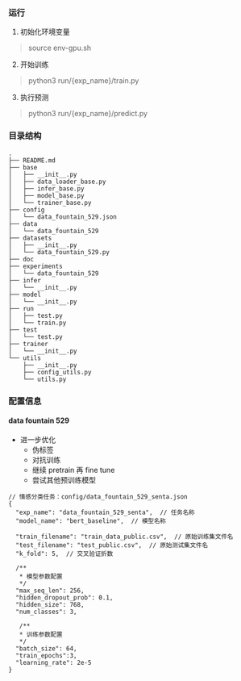 ### 运行

1. 初始化环境变量

> source env-gpu.sh

2. 开始训练

> python3 run/{exp_name}/train.py

3. 执行预测

> python3 run/{exp_name}/predict.py

### 目录结构

```
.
├── README.md
├── base
│   ├── __init__.py
│   ├── data_loader_base.py
│   ├── infer_base.py
│   ├── model_base.py
│   └── trainer_base.py
├── config
│   └── data_fountain_529.json
├── data
│   └── data_fountain_529
├── datasets
│   ├── __init__.py
│   └── data_fountain_529.py
├── doc
├── experiments
│   └── data_fountain_529
├── infer
│   └── __init__.py
├── model
│   └── __init__.py
├── run
│   ├── test.py
│   └── train.py
├── test
│   └── test.py
├── trainer
│   └── __init__.py
└── utils
    ├── __init__.py
    ├── config_utils.py
    └── utils.py
```

### 配置信息
#### data fountain 529

- 进一步优化
    - 伪标签
    - 对抗训练
    - 继续 pretrain 再 fine tune
    - 尝试其他预训练模型

```
// 情感分类任务：config/data_fountain_529_senta.json
{
  "exp_name": "data_fountain_529_senta",  // 任务名称
  "model_name": "bert_baseline",  // 模型名称
  
  "train_filename": "train_data_public.csv",  // 原始训练集文件名
  "test_filename": "test_public.csv",  // 原始测试集文件名
  "k_fold": 5,  // 交叉验证折数
  
  /**
   * 模型参数配置
   */
  "max_seq_len": 256,
  "hidden_dropout_prob": 0.1,
  "hidden_size": 768,
  "num_classes": 3,
  
   /**
   * 训练参数配置
   */
  "batch_size": 64,
  "train_epochs":3,
  "learning_rate": 2e-5
}
```

